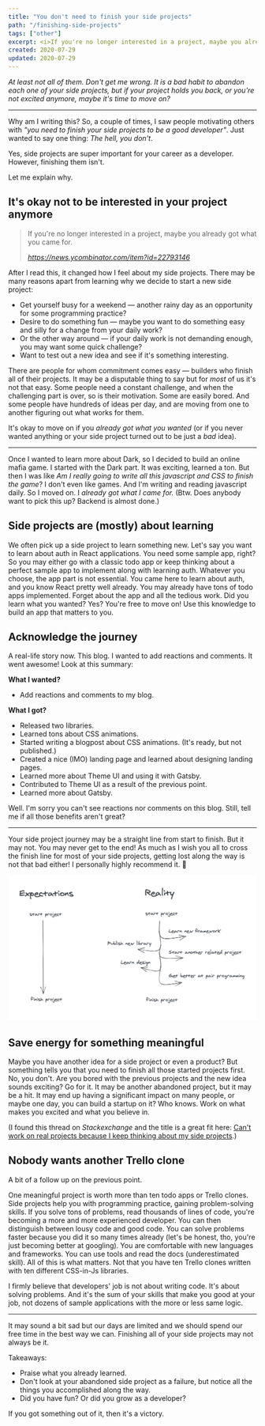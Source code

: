 ```yaml
---
title: "You don't need to finish your side projects"
path: "/finishing-side-projects"
tags: ["other"]
excerpt: <i>If you're no longer interested in a project, maybe you already got what you came for?</i>
created: 2020-07-29
updated: 2020-07-29
---
```


_At least not all of them. Don't get me wrong. It is a bad habit to abandon each one of your side projects, but if your project holds you back, or you're not excited anymore, maybe it's time to move on?_

---

Why am I writing this? So, a couple of times, I saw people motivating others with _"you need to finish your side projects to be a good developer"_. Just wanted to say one thing: _The hell, you don't_.

Yes, side projects are super important for your career as a developer. However, finishing them isn't.

Let me explain why.

## It's okay not to be interested in your project anymore

> If you're no longer interested in a project, maybe you already got what you came for.
>
> _https://news.ycombinator.com/item?id=22793146_

After I read this, it changed how I feel about my side projects. 
There may be many reasons apart from learning why we decide to start a new side project:

- Get yourself busy for a weekend — another rainy day as an opportunity for some programming practice?
- Desire to do something fun — maybe you want to do something easy and silly for a change from your daily work?
- Or the other way around — if your daily work is not demanding enough, you may want some quick challenge?
- Want to test out a new idea and see if it's something interesting.

There are people for whom commitment comes easy — builders who finish all of their projects. It may be a disputable thing to say but for _most_ of us it's not that easy.
Some people need a constant challenge, and when the challenging part is over, so is their motivation. Some are easily bored. And some people have hundreds of ideas per day, and are moving from one to another figuring out what works for them.

It's okay to move on if you _already got what you wanted_ (or if you never wanted anything or your side project turned out to be just a _bad_ idea).

---

Once I wanted to learn more about Dark, so I decided to build an online mafia game. I started with the Dark part. It was exciting, learned a ton. But then I was like _Am I really going to write all this javascript and CSS to finish the game_? I don't even like games. And I'm writing and reading javascript daily. So I moved on. I _already got what I came for._ (Btw. Does anybody want to pick this up? Backend is almost done.)

## Side projects are (mostly) about learning

<!-- _\* Except for the ones that are supposed to be released as products or opensource libraries._ -->

We often pick up a side project to learn something new. Let's say you want to learn about auth in React applications. You need some sample app, right? So you may either go with a classic todo app or keep thinking about a perfect sample app to implement along with learning auth. Whatever you choose, the app part is not essential. You came here to learn about auth, and you know React pretty well already. You may already have tons of todo apps implemented. Forget about the app and all the tedious work. Did you learn what you wanted? Yes? You're free to move on! Use this knowledge to build an app that matters to you.

## Acknowledge the journey

A real-life story now. This blog. I wanted to add reactions and comments. It went awesome! Look at this summary:

**What I wanted?**

- Add reactions and comments to my blog.

**What I got?**

- Released two libraries.
- Learned tons about CSS animations.
- Started writing a blogpost about CSS animations. (It's ready, but not published.)
- Created a nice (IMO) landing page and learned about designing landing pages.
- Learned more about Theme UI and using it with Gatsby.
- Contributed to Theme UI as a result of the previous point.
- Learned more about Gatsby.

Well. I'm sorry you can't see reactions nor comments on this blog. Still, tell me if all those benefits aren't great?

---

Your side project journey may be a straight line from start to finish. But it may not. You may never get to the end! As much as I wish you all to cross the finish line for most of your side projects, getting lost along the way is not that bad either! I personally highly recommend it. 😬

<img src="./journey.png" />

## Save energy for something meaningful

Maybe you have another idea for a side project or even a product? But something tells you that you need to finish all those started projects first. No, you don't. Are you bored with the previous projects and the new idea sounds exciting? Go for it. It may be another abandoned project, but it may be a hit. It may end up having a significant impact on many people, or maybe one day, you can build a startup on it? Who knows. Work on what makes you excited and what you believe in.

(I found this thread on _Stackexchange_ and the title is a great fit here: [Can't work on real projects because I keep thinking about my side projects](https://softwareengineering.stackexchange.com/questions/51986/cant-work-on-real-projects-because-i-keep-thinking-about-my-side-projects).)

## Nobody wants another Trello clone

A bit of a follow up on the previous point.

One meaningful project is worth more than ten todo apps or Trello clones. Side projects help you with programming practice, gaining problem-solving skills. If you solve tons of problems, read thousands of lines of code, you're becoming a more and more experienced developer. You can then distinguish between lousy code and good code. You can solve problems faster because you did it so many times already (let's be honest, tho, you're just becoming better at googling). You are comfortable with new languages and frameworks. You can use tools and read the docs (underestimated skill). All of this is what matters. Not that you have ten Trello clones written with ten different CSS-in-Js libraries.

I firmly believe that developers' job is not about writing code. It's about solving problems. And it's the sum of your skills that make you good at your job, not dozens of sample applications with the more or less same logic.

---

It may sound a bit sad but our days are limited and we should spend our free time in the best way we can. Finishing all of your side projects may not always be it.

Takeaways:

- Praise what you already learned.
- Don't look at your abandoned side project as a failure, but notice all the things you accomplished along the way.
- Did you have fun? Or did you grow as a developer?

If you got something out of it, then it's a victory.
